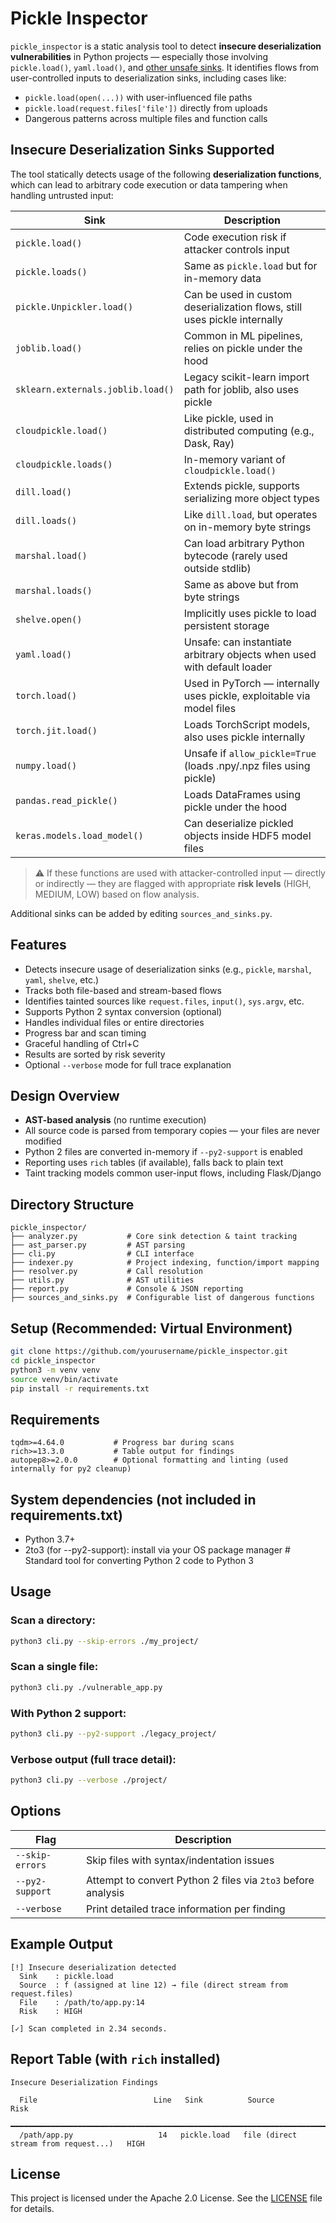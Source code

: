 # Pickle Inspector

`pickle_inspector` is a static analysis tool to detect **insecure deserialization vulnerabilities** in Python projects — especially those involving `pickle.load()`, `yaml.load()`, and [other unsafe sinks](#insecure-deserialization-sinks-supported). It identifies flows from user-controlled inputs to deserialization sinks, including cases like:

- `pickle.load(open(...))` with user-influenced file paths
- `pickle.load(request.files['file'])` directly from uploads
- Dangerous patterns across multiple files and function calls


## Insecure Deserialization Sinks Supported

The tool statically detects usage of the following **deserialization functions**, which can lead to arbitrary code execution or data tampering when handling untrusted input:

| Sink                                  | Description |
|---------------------------------------|-------------|
| `pickle.load()`                       | Code execution risk if attacker controls input |
| `pickle.loads()`                      | Same as `pickle.load` but for in-memory data |
| `pickle.Unpickler.load()`            | Can be used in custom deserialization flows, still uses pickle internally |
| `joblib.load()`                       | Common in ML pipelines, relies on pickle under the hood |
| `sklearn.externals.joblib.load()`     | Legacy scikit-learn import path for joblib, also uses pickle |
| `cloudpickle.load()`                  | Like pickle, used in distributed computing (e.g., Dask, Ray) |
| `cloudpickle.loads()`                 | In-memory variant of `cloudpickle.load()` |
| `dill.load()`                         | Extends pickle, supports serializing more object types |
| `dill.loads()`                        | Like `dill.load`, but operates on in-memory byte strings |
| `marshal.load()`                      | Can load arbitrary Python bytecode (rarely used outside stdlib) |
| `marshal.loads()`                     | Same as above but from byte strings |
| `shelve.open()`                       | Implicitly uses pickle to load persistent storage |
| `yaml.load()`                         | Unsafe: can instantiate arbitrary objects when used with default loader |
| `torch.load()`                        | Used in PyTorch — internally uses pickle, exploitable via model files |
| `torch.jit.load()`                    | Loads TorchScript models, also uses pickle internally |
| `numpy.load()`                        | Unsafe if `allow_pickle=True` (loads .npy/.npz files using pickle) |
| `pandas.read_pickle()`               | Loads DataFrames using pickle under the hood |
| `keras.models.load_model()`           | Can deserialize pickled objects inside HDF5 model files |

> ⚠️ If these functions are used with attacker-controlled input — directly or indirectly — they are flagged with appropriate **risk levels** (HIGH, MEDIUM, LOW) based on flow analysis.

Additional sinks can be added by editing `sources_and_sinks.py`.

## Features

- Detects insecure usage of deserialization sinks (e.g., `pickle`, `marshal`, `yaml`, `shelve`, etc.)
- Tracks both file-based and stream-based flows
- Identifies tainted sources like `request.files`, `input()`, `sys.argv`, etc.
- Supports Python 2 syntax conversion (optional)
- Handles individual files or entire directories
- Progress bar and scan timing
- Graceful handling of Ctrl+C
- Results are sorted by risk severity
- Optional `--verbose` mode for full trace explanation

## Design Overview

- **AST-based analysis** (no runtime execution)
- All source code is parsed from temporary copies — your files are never modified
- Python 2 files are converted in-memory if `--py2-support` is enabled
- Reporting uses `rich` tables (if available), falls back to plain text
- Taint tracking models common user-input flows, including Flask/Django

## Directory Structure

```
pickle_inspector/
├── analyzer.py           # Core sink detection & taint tracking
├── ast_parser.py         # AST parsing
├── cli.py                # CLI interface
├── indexer.py            # Project indexing, function/import mapping
├── resolver.py           # Call resolution
├── utils.py              # AST utilities
├── report.py             # Console & JSON reporting
├── sources_and_sinks.py  # Configurable list of dangerous functions
```

## Setup (Recommended: Virtual Environment)

```bash
git clone https://github.com/yourusername/pickle_inspector.git
cd pickle_inspector
python3 -m venv venv
source venv/bin/activate
pip install -r requirements.txt
```

## Requirements

```
tqdm>=4.64.0           # Progress bar during scans
rich>=13.3.0           # Table output for findings
autopep8>=2.0.0        # Optional formatting and linting (used internally for py2 cleanup)
```

## System dependencies (not included in requirements.txt)
- Python 3.7+
- 2to3 (for --py2-support): install via your OS package manager # Standard tool for converting Python 2 code to Python 3


## Usage

### Scan a directory:

```bash
python3 cli.py --skip-errors ./my_project/
```

### Scan a single file:

```bash
python3 cli.py ./vulnerable_app.py
```

### With Python 2 support:

```bash
python3 cli.py --py2-support ./legacy_project/
```

### Verbose output (full trace detail):

```bash
python3 cli.py --verbose ./project/
```

## Options

| Flag              | Description                                                                 |
|-------------------|-----------------------------------------------------------------------------|
| `--skip-errors`   | Skip files with syntax/indentation issues                                   |
| `--py2-support`   | Attempt to convert Python 2 files via `2to3` before analysis                |
| `--verbose`       | Print detailed trace information per finding                                |

## Example Output

```
[!] Insecure deserialization detected
  Sink    : pickle.load
  Source  : f (assigned at line 12) → file (direct stream from request.files)
  File    : /path/to/app.py:14
  Risk    : HIGH

[✓] Scan completed in 2.34 seconds.
```

## Report Table (with `rich` installed)

```
Insecure Deserialization Findings

  File                          Line   Sink          Source                               Risk
 ━━━━━━━━━━━━━━━━━━━━━━━━━━━━━━━━━━━━━━━━━━━━━━━━━━━━━━━━━━━━━━━━━━━━━━━━━━━━━━━━━━━━━━━━━━━━━
  /path/app.py                   14   pickle.load   file (direct stream from request...)   HIGH
```

## License

This project is licensed under the Apache 2.0 License. See the [LICENSE](LICENSE) file for details.
